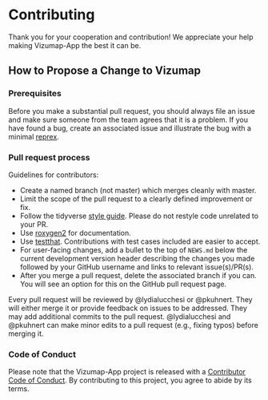 # Contributing

Thank you for your cooperation and contribution! We appreciate your help making Vizumap-App the best it can be.

## How to Propose a Change to Vizumap

### Prerequisites

Before you make a substantial pull request, you should always file an issue and
make sure someone from the team agrees that it is a problem. If you have found a
bug, create an associated issue and illustrate the bug with a minimal 
[reprex](https://www.tidyverse.org/help/#reprex).

### Pull request process

Guidelines for contributors:

* Create a named branch (not master) which merges cleanly with master.
* Limit the scope of the pull request to a clearly defined improvement or fix.
* Follow the tidyverse [style guide](https://style.tidyverse.org). Please do not restyle code unrelated to your PR.
* Use [roxygen2](https://cran.r-project.org/package=roxygen2) for documentation.
* Use [testthat](https://cran.r-project.org/package=testthat). Contributions with test cases included are easier to accept.
* For user-facing changes, add a bullet to the top of `NEWS.md` below the
current development version header describing the changes you made followed by your
GitHub username and links to relevant issue(s)/PR(s).
* After you merge a pull request, delete the associated branch if you can. You will see an option for this on the GitHub pull request page.

Every pull request will be reviewed by @lydialucchesi or @pkuhnert. They will either merge it or provide feedback on issues to be addressed. They may add additional commits to the pull request. @lydialucchesi and @pkuhnert can make minor edits to a pull request (e.g., fixing typos) before merging it.

### Code of Conduct

Please note that the Vizumap-App project is released with a [Contributor Code of Conduct](CONDUCT.md). By contributing to this project, you agree to abide by its terms.


